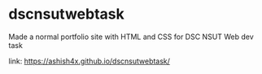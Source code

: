 # dscnsutwebtask
Made a normal portfolio site with HTML and CSS for DSC NSUT Web dev task

link: https://ashish4x.github.io/dscnsutwebtask/
